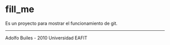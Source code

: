 fill_me
===
Es un proyecto para mostrar el funcionamiento de git.


---
Adolfo Builes - 2010
Universidad EAFIT
